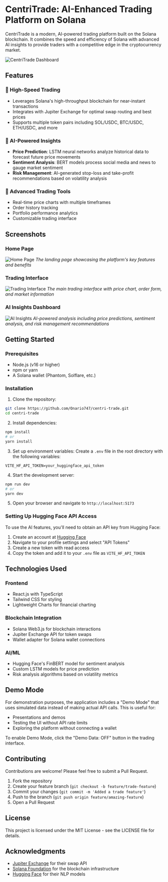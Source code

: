 # CentriTrade: AI-Enhanced Trading Platform on Solana

CentriTrade is a modern, AI-powered trading platform built on the Solana blockchain. It combines the speed and efficiency of Solana with advanced AI insights to provide traders with a competitive edge in the cryptocurrency market.

![CentriTrade Dashboard](https://i.ibb.co/KpMMvPqb/Screenshot-2025-03-02-105817.png)

## Features

### 🚀 High-Speed Trading
- Leverages Solana's high-throughput blockchain for near-instant transactions
- Integrates with Jupiter Exchange for optimal swap routing and best prices
- Supports multiple token pairs including SOL/USDC, BTC/USDC, ETH/USDC, and more

### 🧠 AI-Powered Insights
- **Price Prediction**: LSTM neural networks analyze historical data to forecast future price movements
- **Sentiment Analysis**: BERT models process social media and news to gauge market sentiment
- **Risk Management**: AI-generated stop-loss and take-profit recommendations based on volatility analysis

### 💼 Advanced Trading Tools
- Real-time price charts with multiple timeframes
- Order history tracking
- Portfolio performance analytics
- Customizable trading interface

## Screenshots

### Home Page
![Home Page](https://i.ibb.co/KpMMvPqb/Screenshot-2025-03-02-105817.png)
*The landing page showcasing the platform's key features and benefits*

### Trading Interface
![Trading Interface](https://i.ibb.co/JwFcLN7y/Screenshot-2025-03-02-135638.png)
*The main trading interface with price chart, order form, and market information*

### AI Insights Dashboard
![AI Insights](https://i.ibb.co/vvZsjTtJ/Screenshot-2025-03-02-120729.png)
*AI-powered analysis including price predictions, sentiment analysis, and risk management recommendations*

## Getting Started

### Prerequisites
- Node.js (v16 or higher)
- npm or yarn
- A Solana wallet (Phantom, Solflare, etc.)

### Installation

1. Clone the repository:
```bash
git clone https://github.com/Onario747/centri-trade.git
cd centri-trade
```

2. Install dependencies:
```bash
npm install
# or
yarn install
```

3. Set up environment variables:
Create a `.env` file in the root directory with the following variables:
```
VITE_HF_API_TOKEN=your_huggingface_api_token
```

4. Start the development server:
```bash
npm run dev
# or
yarn dev
```

5. Open your browser and navigate to `http://localhost:5173`

### Setting Up Hugging Face API Access

To use the AI features, you'll need to obtain an API key from Hugging Face:

1. Create an account at [Hugging Face](https://huggingface.co/)
2. Navigate to your profile settings and select "API Tokens"
3. Create a new token with read access
4. Copy the token and add it to your `.env` file as `VITE_HF_API_TOKEN`

## Technologies Used

### Frontend
- React.js with TypeScript
- Tailwind CSS for styling
- Lightweight Charts for financial charting

### Blockchain Integration
- Solana Web3.js for blockchain interactions
- Jupiter Exchange API for token swaps
- Wallet adapter for Solana wallet connections

### AI/ML
- Hugging Face's FinBERT model for sentiment analysis
- Custom LSTM models for price prediction
- Risk analysis algorithms based on volatility metrics

## Demo Mode

For demonstration purposes, the application includes a "Demo Mode" that uses simulated data instead of making actual API calls. This is useful for:

- Presentations and demos
- Testing the UI without API rate limits
- Exploring the platform without connecting a wallet

To enable Demo Mode, click the "Demo Data: OFF" button in the trading interface.

## Contributing

Contributions are welcome! Please feel free to submit a Pull Request.

1. Fork the repository
2. Create your feature branch (`git checkout -b feature/trade-feature`)
3. Commit your changes (`git commit -m 'Added a trade feature'`)
4. Push to the branch (`git push origin feature/amazing-feature`)
5. Open a Pull Request

## License

This project is licensed under the MIT License - see the LICENSE file for details.

## Acknowledgments

- [Jupiter Exchange](https://jup.ag/) for their swap API
- [Solana Foundation](https://solana.com/) for the blockchain infrastructure
- [Hugging Face](https://huggingface.co/) for their NLP models
